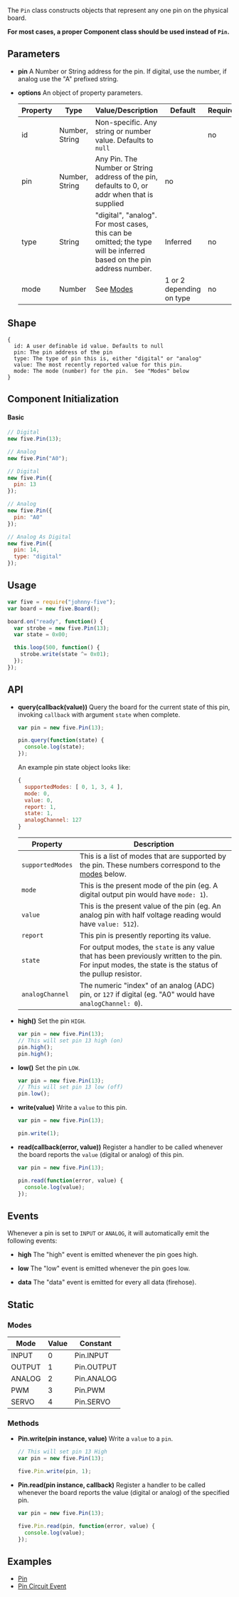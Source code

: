 The `Pin` class constructs objects that represent any one pin on the physical board.

**For most cases, a proper Component class should be used instead of `Pin`.**


## Parameters

- **pin** A Number or String address for the pin. If digital, use the number, if analog use the "A" prefixed string.

- **options** An object of property parameters.

  | Property | Type | Value/Description | Default | Required | 
  | --- | --- | --- | --- | --- | 
  | id | Number, String | Non-specific. Any string or number value. Defaults to `null` || no | 
  | pin | Number, String | Any Pin. The Number or String address of the pin, defaults to 0, or addr when that is supplied | no || 
  | type | String | "digital", "analog". For most cases, this can be omitted; the type will be inferred based on the pin address number. | Inferred | no | 
  | mode | Number | See [Modes](#modes) | 1 or 2 depending on type | no |



## Shape

```
{ 
  id: A user definable id value. Defaults to null
  pin: The pin address of the pin
  type: The type of pin this is, either "digital" or "analog"
  value: The most recently reported value for this pin.
  mode: The mode (number) for the pin.  See "Modes" below
}
```


## Component Initialization

#### Basic

```js
// Digital
new five.Pin(13);

// Analog
new five.Pin("A0");
```

```js
// Digital
new five.Pin({
  pin: 13
});

// Analog
new five.Pin({
  pin: "A0"
});

// Analog As Digital
new five.Pin({
  pin: 14,
  type: "digital"
});
```

## Usage

```js
var five = require("johnny-five");
var board = new five.Board();

board.on("ready", function() {
  var strobe = new five.Pin(13);
  var state = 0x00;

  this.loop(500, function() {
    strobe.write(state ^= 0x01);
  });
});
```


## API

- **query(callback(value))** Query the board for the current state of this pin, invoking `callback` with argument `state` when complete.
  ```js
  var pin = new five.Pin(13);

  pin.query(function(state) {
    console.log(state);
  });
  ```
  An example pin state object looks like: 
  ```js
  { 
    supportedModes: [ 0, 1, 3, 4 ],
    mode: 0,
    value: 0,
    report: 1,
    state: 1,
    analogChannel: 127 
  }
  ```

  | Property | Description |
  | -------- | ----------- |
  | `supportedModes` | This is a list of modes that are supported by the pin. These numbers correspond to the [modes](#modes) below. |
  | `mode` | This is the present mode of the pin (eg. A digital output pin would have `mode: 1`).
  | `value` | This is the present value of the pin (eg. An analog pin with half voltage reading would have `value: 512`). |
  | `report` | This pin is presently reporting its value. 
  | `state` | For output modes, the `state` is any value that has been previously written to the pin. For input modes, the state is the status of the pullup resistor. |
  | `analogChannel` | The numeric "index" of an analog (ADC) pin, or `127` if digital (eg. "A0" would have `analogChannel: 0`). |


- **high()** Set the pin `HIGH`.
  ```js
  var pin = new five.Pin(13);
  // This will set pin 13 high (on)
  pin.high();
  pin.high();
  ```

- **low()** Set the pin `LOW`.
  ```js
  var pin = new five.Pin(13);
  // This will set pin 13 low (off)
  pin.low();
  ```

- **write(value)** Write a `value` to this pin.
  ```js
  var pin = new five.Pin(13);

  pin.write(1);
  ```

- **read(callback(error, value))** Register a handler to be called whenever the board reports the `value` (digital or analog) of this pin. 
  ```js
  var pin = new five.Pin(13);

  pin.read(function(error, value) {
    console.log(value);
  });
  ```

## Events

Whenever a pin is set to `INPUT` or `ANALOG`, it will automatically emit the following events: 

- **high** The "high" event is emitted whenever the pin goes high.

- **low** The "low" event is emitted whenever the pin goes low.

- **data** The "data" event is emitted for every all data (firehose).




## Static

### Modes

| Mode   | Value | Constant   |
|--------|-------|------------|
| INPUT  | 0     | Pin.INPUT  |
| OUTPUT | 1     | Pin.OUTPUT |
| ANALOG | 2     | Pin.ANALOG |
| PWM    | 3     | Pin.PWM    |
| SERVO  | 4     | Pin.SERVO  |

### Methods

- **Pin.write(pin instance, value)** Write a `value` to a `pin`.
  ```js
  // This will set pin 13 High
  var pin = new five.Pin(13);

  five.Pin.write(pin, 1);
  ```

- **Pin.read(pin instance, callback)** Register a handler to be called whenever the board reports the value (digital or analog) of the specified pin. 
  ```js
  var pin = new five.Pin(13);

  five.Pin.read(pin, function(error, value) {
    console.log(value);
  });
  ```

<!--remove-start-->

## Examples
- [Pin](https://github.com/rwldrn/johnny-five/blob/master/docs/pin.md)
- [Pin Circuit Event](https://github.com/rwldrn/johnny-five/blob/master/docs/pin-circuit-event.md)

<!--remove-end-->